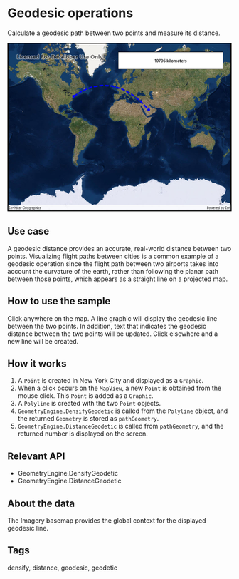 # Geodesic operations

Calculate a geodesic path between two points and measure its distance.

![Image of geodesic operations](GeodesicOperations.jpg)

## Use case

A geodesic distance provides an accurate, real-world distance between two points. Visualizing flight paths between cities is a common example of a geodesic operation since the flight path between two airports takes into account the curvature of the earth, rather than following the planar path between those points, which appears as a straight line on a projected map.

## How to use the sample

Click anywhere on the map. A line graphic will display the geodesic line between the two points. In addition, text that indicates the geodesic distance between the two points will be updated. Click elsewhere and a new line will be created.

## How it works

1. A `Point` is created in New York City and displayed as a `Graphic`.
2. When a click occurs on the `MapView`, a new `Point` is obtained from the mouse click. This `Point` is added as a `Graphic`.
3. A `Polyline` is created with the two `Point` objects.
4. `GeometryEngine.DensifyGeodetic` is called from the `Polyline` object, and the returned `Geometry` is stored as `pathGeometry`.
5. `GeometryEngine.DistanceGeodetic` is called from `pathGeometry`, and the returned number is displayed on the screen.

## Relevant API

* GeometryEngine.DensifyGeodetic
* GeometryEngine.DistanceGeodetic

## About the data

The Imagery basemap provides the global context for the displayed geodesic line.

## Tags

densify, distance, geodesic, geodetic
